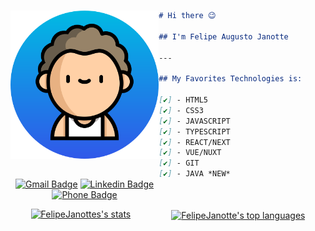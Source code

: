 <div align="center">

<div style="display:flex; justify-content:space-around;">

<div>
<img src="./image.svg" style="margin: 15px 0"/>

[![Gmail Badge](https://img.shields.io/badge/-mail-red?style=for-the-badge&logo=google&logoColor=white&link=mailto:f.a.janotte@gmail.com)](mailto:f.a.janotte@gmail.com/)
[![Linkedin Badge](https://img.shields.io/badge/-Linkedin-blue?style=for-the-badge&logo=Linkedin&logoColor=white&link=https://github.com/FelipeJanotte)](https://www.linkedin.com/in/felipe-augusto-janotte-662626195/)
[![Phone Badge](https://img.shields.io/badge/-Whatsapp-brightgreen?style=for-the-badge&logo=Whatsapp&logoColor=white&link=https://api.whatsapp.com/send/?phone=554797007278&app_absent=0)](https://api.whatsapp.com/send/?phone=554797007278&app_absent=0)

<!-- [![Phone Badge](https://img.shields.io/badge/-(47)97007278-0d0d0d?style=for-the-badge&link=callto:+554797007278)](callto:554797007278/) -->

</div>



<div align="left" style="width:450px">

```md
# Hi there 😉

## I'm Felipe Augusto Janotte

---

## My Favorites Technologies is:

[✔️] - HTML5
[✔️] - CSS3
[✔️] - JAVASCRIPT
[✔️] - TYPESCRIPT
[✔️] - REACT/NEXT
[✔️] - VUE/NUXT
[✔️] - GIT
[✔️] - JAVA *NEW*
```

</div>
</div>
</div>
<div style="display: flex; justify-content:space-around;">

<a href="https://github.com/anuraghazra/github-readme-stats">
<img src="https://github-readme-stats.vercel.app/api?username=FelipeJanotte&show_icons=true&hide_border=true" alt="FelipeJanottes's stats"/>
</a>

<a href="https://github.com/anuraghazra/github-readme-stats">
<img src="https://github-readme-stats.vercel.app/api/top-langs/?username=FelipeJanotte&hide=PowerShell&hide_border=true&width=200" alt="FelipeJanotte's top languages" align="center"/>
</a>

</div>

